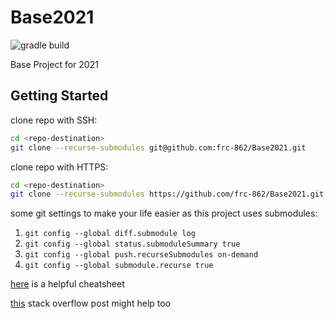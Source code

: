 # Base2021

![gradle build](https://github.com/frc-862/Base2021/workflows/gradle%20build/badge.svg)

Base Project for 2021

## Getting Started

clone repo with SSH:

```bash
cd <repo-destination>
git clone --recurse-submodules git@github.com:frc-862/Base2021.git
```

clone repo with HTTPS:

```bash
cd <repo-destination>
git clone --recurse-submodules https://github.com/frc-862/Base2021.git
```

some git settings to make your life easier as this project uses submodules:

1. `git config --global diff.submodule log`
2. `git config --global status.submoduleSummary true`
3. `git config --global push.recurseSubmodules on-demand`
4. `git config --global submodule.recurse true`

[here](https://github.github.com/training-kit/downloads/submodule-vs-subtree-cheat-sheet/) is a helpful cheatsheet

[this](https://stackoverflow.com/questions/5542910/how-do-i-commit-changes-in-a-git-submodule) stack overflow post might help too
